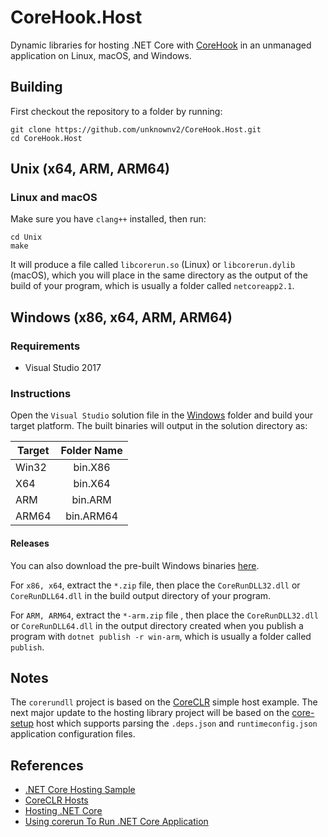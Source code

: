 # CoreHook.Host

Dynamic libraries for hosting .NET Core with [CoreHook](https://github.com/unknownv2/CoreHook) in an unmanaged application on Linux, macOS, and Windows.

## Building

First checkout the repository to a folder by running:
```
git clone https://github.com/unknownv2/CoreHook.Host.git
cd CoreHook.Host
```
## Unix (x64, ARM, ARM64)

### Linux and macOS
Make sure you have `clang++` installed, then run:

```
cd Unix
make
```
It will produce a file called `libcorerun.so` (Linux) or `libcorerun.dylib` (macOS), which you will place in the same directory as the output of the build of your program, which is usually a folder called `netcoreapp2.1`.

## Windows (x86, x64, ARM, ARM64)

### Requirements

* Visual Studio 2017

### Instructions
Open the `Visual Studio` solution file in the [Windows](Windows) folder and build your target platform. The built binaries will output in the solution directory as:

| Target    | Folder Name   |
| --------  |:-------------:|
| Win32     | bin.X86       |
| X64       | bin.X64       |
| ARM       | bin.ARM       |
| ARM64     | bin.ARM64     |


#### Releases 
 You can also download the pre-built Windows binaries [here](https://github.com/unknownv2/CoreHook.Host/releases).
 
 For `x86, x64`, extract the `*.zip` file, then place the `CoreRunDLL32.dll` or `CoreRunDLL64.dll` in the build output directory of your program.
 
 For `ARM, ARM64`, extract the `*-arm.zip` file , then place the `CoreRunDLL32.dll` or `CoreRunDLL64.dll` in the output directory created when you publish a program with `dotnet publish -r win-arm`, which is usually a folder called `publish`.

## Notes

The `corerundll` project is based on the [CoreCLR](https://github.com/dotnet/coreclr) simple host example. The next major update to the hosting library project will be based on the [core-setup](https://github.com/dotnet/core-setup/) host which supports parsing the `.deps.json` and `runtimeconfig.json` application configuration files.

## References
* [.NET Core Hosting Sample](https://github.com/dotnet/samples/tree/master/core/hosting)
* [CoreCLR Hosts](https://github.com/dotnet/coreclr/tree/master/src/coreclr/hosts)
* [Hosting .NET Core](https://docs.microsoft.com/en-us/dotnet/core/tutorials/netcore-hosting)
* [Using corerun To Run .NET Core Application](https://github.com/dotnet/coreclr/blob/master/Documentation/workflow/UsingCoreRun.md)